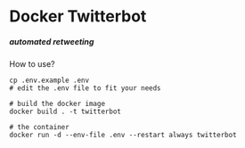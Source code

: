 # Docker Twitterbot

##### automated retweeting

How to use?


    cp .env.example .env
    # edit the .env file to fit your needs
    
    # build the docker image
    docker build . -t twitterbot 
    
    # the container
    docker run -d --env-file .env --restart always twitterbot

